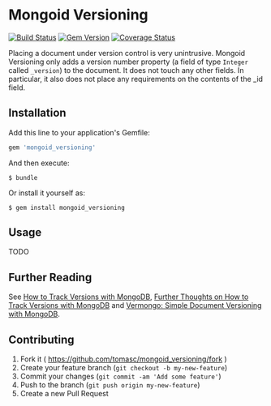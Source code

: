 # Mongoid Versioning

[![Build Status](https://travis-ci.org/tomasc/mongoid_versioning.svg)](https://travis-ci.org/tomasc/mongoid_versioning) [![Gem Version](https://badge.fury.io/rb/mongoid_versioning.svg)](http://badge.fury.io/rb/mongoid_versioning) [![Coverage Status](https://img.shields.io/coveralls/tomasc/mongoid_versioning.svg)](https://coveralls.io/r/tomasc/mongoid_versioning)

Placing a document under version control is very unintrusive. Mongoid Versioning only adds a version number property (a field of type `Integer` called `_version`) to the document. It does not touch any other fields. In particular, it also does not place any requirements on the contents of the _id field.

## Installation

Add this line to your application's Gemfile:

```Ruby
gem 'mongoid_versioning'
```

And then execute:

```
$ bundle
```

Or install it yourself as:

```
$ gem install mongoid_versioning
```

## Usage

TODO

## Further Reading

See [How to Track Versions with MongoDB](http://askasya.com/post/trackversions), [Further Thoughts on How to Track Versions with MongoDB](http://askasya.com/post/revisitversions) and [Vermongo: Simple Document Versioning with MongoDB](https://github.com/thiloplanz/v7files/wiki/Vermongo).

## Contributing

1. Fork it ( https://github.com/tomasc/mongoid_versioning/fork )
2. Create your feature branch (`git checkout -b my-new-feature`)
3. Commit your changes (`git commit -am 'Add some feature'`)
4. Push to the branch (`git push origin my-new-feature`)
5. Create a new Pull Request

